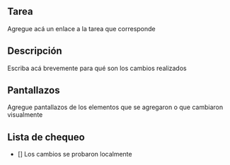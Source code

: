 ## Tarea

Agregue acá un enlace a la tarea que corresponde

## Descripción

Escriba acá brevemente para qué son los cambios realizados

## Pantallazos

Agregue pantallazos de los elementos que se agregaron o que cambiaron
visualmente

## Lista de chequeo

  - [] Los cambios se probaron localmente 

